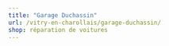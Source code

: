 ```yaml
---
title: "Garage Duchassin"
url: /vitry-en-charollais/garage-duchassin/
shop: réparation de voitures
---
```

